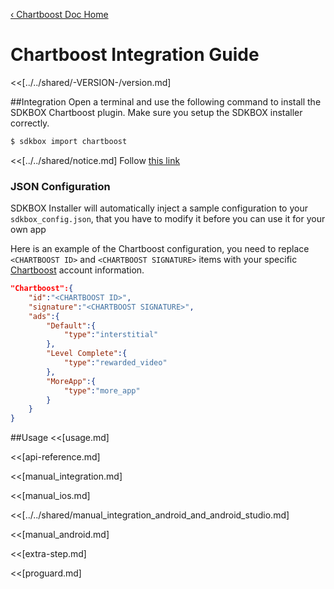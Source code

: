 [&#8249; Chartboost Doc Home](./)

<h1>Chartboost Integration Guide</h1>
<<[../../shared/-VERSION-/version.md]

##Integration
Open a terminal and use the following command to install the SDKBOX Chartboost plugin. Make sure you setup the SDKBOX installer correctly.
```bash
$ sdkbox import chartboost
```

<<[../../shared/notice.md]
Follow [this link](https://www.chartboost.com/blog/2015/09/how-to-prepare-your-mobile-game-for-ios-9/)

<!--## Configuration
<<[../../shared/sdkbox_cloud.md]
<<[../../shared/remote_application_config.md]-->

### JSON Configuration
SDKBOX Installer will automatically inject a sample configuration to your `sdkbox_config.json`, that you have to modify it before you can use it for your own app

Here is an example of the Chartboost configuration, you need to replace `<CHARTBOOST ID>` and `<CHARTBOOST SIGNATURE>` items with your specific [Chartboost](https://www.chartboost.com) account information.
```json
"Chartboost":{
    "id":"<CHARTBOOST ID>",
    "signature":"<CHARTBOOST SIGNATURE>",
    "ads":{
        "Default":{
            "type":"interstitial"
        },
        "Level Complete":{
            "type":"rewarded_video"
        },
        "MoreApp":{
            "type":"more_app"
        }
    }
}
```

<!--<<[sdkbox-config-encrypt.md]-->

##Usage
<<[usage.md]

<<[api-reference.md]

<<[manual_integration.md]

<<[manual_ios.md]

<<[../../shared/manual_integration_android_and_android_studio.md]

<<[manual_android.md]

<<[extra-step.md]

<<[proguard.md]
